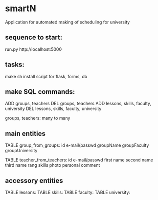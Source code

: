 smartN
=
Аpplication for automated making of scheduling for university 

sequence to start:
------------------

run.py
http://localhost:5000

tasks:
------
make sh install script for flask, forms, db

make SQL commands:
------------------
ADD groups, teachers
DEL groups, teachers
ADD lessons, skills, faculty, university
DEL lessons, skills, faculty, university

groups, teachers: many to many

main entities
-------------

TABLE group_from_groups:
id
e-mail/passwd
groupName
groupFaculty
groupUniversity

TABLE teacher_from_teachers:
id
e-mail/passwd
first name
second name
third name
rang
skills
photo
personal comment

accessory entities
------------------

TABLE lessons:
TABLE skills:
TABLE faculty:
TABLE university:
